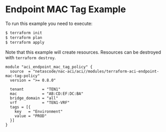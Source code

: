 <!-- BEGIN_TF_DOCS -->
# Endpoint MAC Tag Example

To run this example you need to execute:

```bash
$ terraform init
$ terraform plan
$ terraform apply
```

Note that this example will create resources. Resources can be destroyed with `terraform destroy`.

```hcl
module "aci_endpoint_mac_tag_policy" {
  source  = "netascode/nac-aci/aci//modules/terraform-aci-endpoint-mac-tag-policy"
  version = ">= 0.8.0"

  tenant        = "TEN1"
  mac           = "AB:CD:EF:DC:BA"
  bridge_domain = "all"
  vrf           = "TEN1-VRF"
  tags = [{
    key   = "Environment"
    value = "PROD"
  }]
}
```
<!-- END_TF_DOCS -->